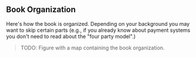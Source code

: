 ## Book Organization

Here's how the book is organized. Depending on your background you may want to skip certain parts (e.g., if you already know about payment systems you don't need to read about the "four party model".)

> TODO: Figure with a map containing the book organization. 